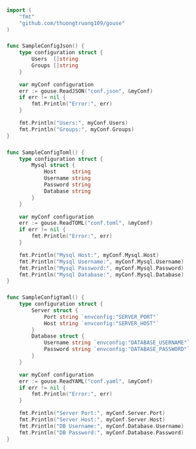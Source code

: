 
# <Badge style='font-size: 1.8rem; text-shadow: 1px 1px 2px rgba(0, 0, 0, 0.3); padding: 0.25rem 0.75rem 0.25rem 0;' type='info' text='🔖 Config' />


```go
import (
	"fmt"
	"github.com/thuongtruong109/gouse"
)
```

### <Badge style='font-size: 1.1rem;' type='tip' text='1. sample config json' />



```go
func SampleConfigJson() {
	type configuration struct {
		Users  []string
		Groups []string
	}

	var myConf configuration
	err := gouse.ReadJSON("conf.json", &myConf)
	if err != nil {
		fmt.Println("Error:", err)
	}

	fmt.Println("Users:", myConf.Users)
	fmt.Println("Groups:", myConf.Groups)
}
```

### <Badge style='font-size: 1.1rem;' type='tip' text='2. sample config toml' />



```go
func SampleConfigToml() {
	type configuration struct {
		Mysql struct {
			Host     string
			Username string
			Password string
			Database string
		}
	}

	var myConf configuration
	err := gouse.ReadTOML("conf.toml", &myConf)
	if err != nil {
		fmt.Println("Error:", err)
	}

	fmt.Println("Mysql Host:", myConf.Mysql.Host)
	fmt.Println("Mysql Username:", myConf.Mysql.Username)
	fmt.Println("Mysql Password:", myConf.Mysql.Password)
	fmt.Println("Mysql Database:", myConf.Mysql.Database)
}
```

### <Badge style='font-size: 1.1rem;' type='tip' text='3. sample config yaml' />



```go
func SampleConfigYaml() {
	type configuration struct {
		Server struct {
			Port string `envconfig:"SERVER_PORT"`
			Host string `envconfig:"SERVER_HOST"`
		}
		Database struct {
			Username string `envconfig:"DATABASE_USERNAME"`
			Password string `envconfig:"DATABASE_PASSWORD"`
		}
	}

	var myConf configuration
	err := gouse.ReadYAML("conf.yaml", &myConf)
	if err != nil {
		fmt.Println("Error:", err)
	}

	fmt.Println("Server Port:", myConf.Server.Port)
	fmt.Println("Server Host:", myConf.Server.Host)
	fmt.Println("DB Username:", myConf.Database.Username)
	fmt.Println("DB Password:", myConf.Database.Password)
}
```

